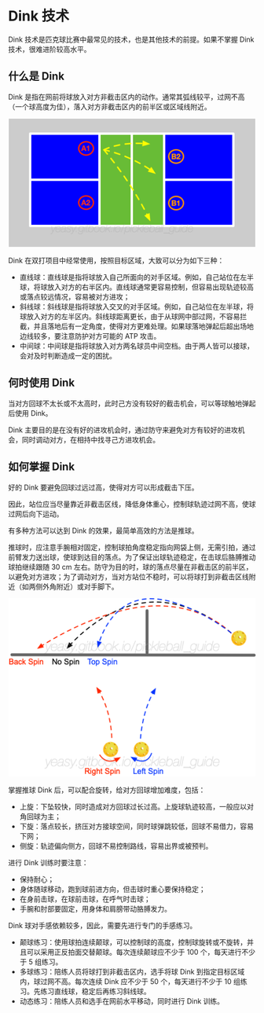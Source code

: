 # Dink 技术

Dink 技术是匹克球比赛中最常见的技术，也是其他技术的前提。如果不掌握 Dink 技术，很难进阶较高水平。

## 什么是 Dink

Dink 是指在网前将球放入对方非截击区内的动作。通常其弧线较平，过网不高（一个球高度为佳），落入对方非截击区内的前半区或区域线附近。

![三种 Dink 线路](_images/dink-target.png)

Dink 在双打项目中经常使用，按照目标区域，大致可以分为如下三种：

* 直线球：直线球是指将球放入自己所面向的对手区域。例如，自己站位在左半球，将球放入对方的右半区内。直线球通常更容易控制，但容易出现轨迹较高或落点较远情况，容易被对方进攻；
* 斜线球：斜线球是指将球放入交叉的对手区域。例如，自己站位在左半球，将球放入对方的左半区内。斜线球距离更长，由于从球网中部过网，不容易拦截，并且落地后有一定角度，使得对方更难处理。如果球落地弹起后超出场地边线较多，要注意防护对方可能的 ATP 攻击。
* 中间球：中间球是指将球放入对方两名球员中间空档。由于两人皆可以接球，会对及时判断造成一定的困扰。

## 何时使用 Dink

当对方回球不太长或不太高时，此时己方没有较好的截击机会，可以等球触地弹起后使用 Dink。

Dink 主要目的是在没有好的进攻机会时，通过防守来避免对方有较好的进攻机会，同时调动对方，在相持中找寻己方进攻机会。

## 如何掌握 Dink

好的 Dink 要避免回球过远过高，使得对方可以形成截击下压。

因此，站位应当尽量靠近非截击区线，降低身体重心，控制球轨迹过网不高，使球过网后向下运动。

有多种方法可以达到 Dink 的效果，最简单高效的方法是推球。

推球时，应注意手腕相对固定，控制球拍角度稳定指向网袋上侧，无需引拍，通过前臂发力送出球，使球到达目的落点。为了保证出球轨迹稳定，在击球后胳膊推动球拍继续跟随 30 cm 左右。防守为目的时，球的落点尽量在非截击区的前半区，以避免对方进攻；为了调动对方，当对方站位不稳时，可以将球打到非截击区线附近（如两侧外角附近）或对手脚下。

![不同旋转造成的飞行轨迹](_images/spin-trajectory.png)

掌握推球 Dink 后，可以配合旋转，给对方回球增加难度，包括：

* 上旋：下坠较快，同时造成对方回球过长过高。上旋球轨迹较高，一般应以对角回球为主；
* 下旋：落点较长，挤压对方接球空间，同时球弹跳较低，回球不易借力，容易下网；
* 侧旋：轨迹偏向侧方，回球不易控制路线，容易出界或被预判。


进行 Dink 训练时要注意：

* 保持耐心；
* 身体随球移动，跑到球前进方向，但击球时重心要保持稳定；
* 在身前击球，在球前击球，在呼气时击球；
* 手腕和肘部要固定，用身体和肩膀带动胳膊发力。

Dink 球对手感依赖较多，因此，需要先进行专门的手感练习。

* 颠球练习：使用球拍连续颠球，可以控制球的高度，控制球旋转或不旋转，并且可以采用正反拍面交替颠球。每次连续颠球应不少于 100 个，每天进行不少于 5 组练习。
* 多球练习：陪练人员将球打到非截击区内，选手将球 Dink 到指定目标区域内，球过网不高。每次连续 Dink 应不少于 50 个，每天进行不少于 10 组练习。先练习直线球，稳定后再练习斜线球。
* 动态练习：陪练人员和选手在网前水平移动，同时进行 Dink 训练。

